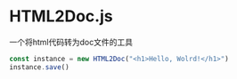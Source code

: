# HTML2Doc.js
一个将html代码转为doc文件的工具

```javascript
const instance = new HTML2Doc("<h1>Hello, Wolrd!</h1>")
instance.save()
```